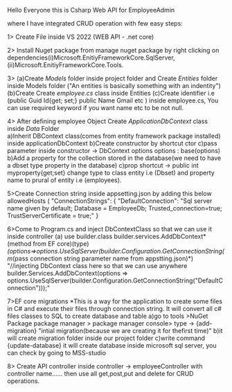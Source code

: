 Hello Everyone this is Csharp Web API for EmployeeAdmin

where I have integrated CRUD operation with few easy steps:

1> Create File inside VS 2022 (WEB API -  .net core)

2> Install Nuget package from manage nuget package by right clicking on dependencies(i)Microsoft.EnitiyFrameworkCore.SqlServer, (ii)Microsoft.EnitiyFrameworkCore.Tools.

3> (a)Create *Models* folder inside project folder and Create *Entities* folder inside Models folder ("An entities is basically something with an indentity")
   (b)Create Create *employee.cs* class inside Entities
   (c)Create identifier i.e (public Guid Id{get; set;} public Name Gmail etc ) inside employee.cs, You can use required keyword if you want name etc to be not null.
   
4> After defining employee Object Create *ApplicationDbContext* class inside *Data* Folder  
  a)Inherit DBContext class(comes from entity framework package installed) inside applicationDbContext 
  b)Create constructor by shortcut ctor
  c)pass parameter inside constructor -> DbContext options<ApplicationDbContext> options : base(options)
  b)Add a property for the collection stored in the database(we need to have a dbset type property in the database)
  c)prop shortcut -> public int myproperty{get;set} change type to class entity i.e (Dbset<employee>) and property name to prural of entity i.e (employees).
  
5>Create Connection string inside appsetting.json by adding this below allowedHosts ( "ConnectionStrings": {
   "DefaultConnection": "Sql server name given by default; Database = EmployeeDb; Trusted_connection=true; TrustServerCertificate = true;"
 }
 
6>Come to Program.cs and inject DbContextClass so that we can use it inside controller
  (a) use builder.class
  builder.services.AddDbContext*(method from EF core)*<ApplicationDbContext>*(type)*(options=>options.UseSqlServer(builder.Configuration.GetConnectionString(m*(pass connection string parameter name from appstting.json)*)
  "//injecting DbContext class here so that we can use anywhere
builder.Services.AddDbContext<ApplicationDbContext>(options =>
options.UseSqlServer(builder.Configuration.GetConnectionString("DefaultConnection")));"

7>EF core migrations *This is a way for the application to create some files in C# and execute their files through connection string. It will convert all c# files classes to SQL to create database and table
  a)go to tools >NuGet Package package manager > package manager console> type -> {add-migration} "intial migration(because we are creating it for thefirst time)"
  b)it will create migration folder inside our project folder 
  c)write command {update-database} it will create database inside microsoft sql server, you can check by going to MSS-studio

8> Create API controller inside controller -> employeeController with controller name......
then use all get,post,put and delete for CRUD operations.
  
 
 
  
